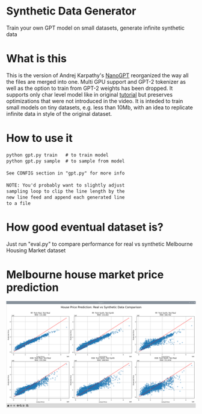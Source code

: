 # Synthetic Data Generator
Train your own GPT model on small datasets, generate infinite synthetic data

# What is this
This is the version of Andrej Karpathy's <a href="https://github.com/karpathy/nanoGPT/">
NanoGPT</a> reorganized the way all the files are merged into one. Multi GPU support
and GPT-2 tokenizer as well as the option to train from GPT-2 weights has been dropped.
It supports only char level model like in original <a href="https://www.youtube.com/watch?v=kCc8FmEb1nY">
tutorial</a> but preserves optimizations that were not introduced in the video. It is inteded to train
small models on tiny datasets, e.g. less than 10Mb, with an idea to replicate infinite data in style of
the original dataset.

# How to use it
    python gpt.py train   # to train model
    python gpt.py sample  # to sample from model
    
    See CONFIG section in "gpt.py" for more info
    
    NOTE: You'd probably want to slightly adjust
    sampling loop to clip the line length by the
    new line feed and append each generated line
    to a file

# How good eventual dataset is?
Just run "eval.py" to compare performance for real
vs synthetic Melbourne Housing Market dataset

# Melbourne house market price prediction
![IMAGE ALT TEXT HERE](https://raw.githubusercontent.com/maksimKorzh/synthetic-data-generator/main/graph.png)

